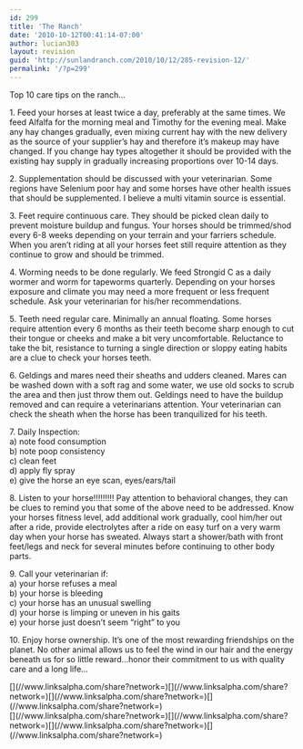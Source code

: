 ```yaml
---
id: 299
title: 'The Ranch'
date: '2010-10-12T00:41:14-07:00'
author: lucian303
layout: revision
guid: 'http://sunlandranch.com/2010/10/12/285-revision-12/'
permalink: '/?p=299'
---
```


Top 10 care tips on the ranch…

1\. Feed your horses at least twice a day, preferably at the same times. We feed Alfalfa for the morning meal and Timothy for the evening meal. Make any hay changes gradually, even mixing current hay with the new delivery as the source of your supplier’s hay and therefore it’s makeup may have changed. If you change hay types altogether it should be provided with the existing hay supply in gradually increasing proportions over 10-14 days.

2\. Supplementation should be discussed with your veterinarian. Some regions have Selenium poor hay and some horses have other health issues that should be supplemented. I believe a multi vitamin source is essential.

3\. Feet require continuous care. They should be picked clean daily to prevent moisture buildup and fungus. Your horses should be trimmed/shod every 6-8 weeks depending on your terrain and your farriers schedule. When you aren’t riding at all your horses feet still require attention as they continue to grow and should be trimmed.

4\. Worming needs to be done regularly. We feed Strongid C as a daily wormer and worm for tapeworms quarterly. Depending on your horses exposure and climate you may need a more frequent or less frequent schedule. Ask your veterinarian for his/her recommendations.

5\. Teeth need regular care. Minimally an annual floating. Some horses require attention every 6 months as their teeth become sharp enough to cut their tongue or cheeks and make a bit very uncomfortable. Reluctance to take the bit, resistance to turning a single direction or sloppy eating habits are a clue to check your horses teeth.

6\. Geldings and mares need their sheaths and udders cleaned. Mares can be washed down with a soft rag and some water, we use old socks to scrub the area and then just throw them out. Geldings need to have the buildup removed and can require a veterinarians attention. Your veterinarian can check the sheath when the horse has been tranquilized for his teeth.

7\. Daily Inspection:  
 a) note food consumption  
 b) note poop consistency  
 c) clean feet  
 d) apply fly spray  
 e) give the horse an eye scan, eyes/ears/tail

8\. Listen to your horse!!!!!!!!! Pay attention to behavioral changes, they can be clues to remind you that some of the above need to be addressed. Know your horses fitness level, add additional work gradually, cool him/her out after a ride, provide electrolytes after a ride on easy turf on a very warm day when your horse has sweated. Always start a shower/bath with front feet/legs and neck for several minutes before continuing to other body parts.

9\. Call your veterinarian if:  
 a) your horse refuses a meal  
 b) your horse is bleeding  
 c) your horse has an unusual swelling  
 d) your horse is limping or uneven in his gaits  
 e) your horse just doesn’t seem “right” to you

10\. Enjoy horse ownership. It’s one of the most rewarding friendships on the planet. No other animal allows us to feel the wind in our hair and the energy beneath us for so little reward…honor their commitment to us with quality care and a long life…

<div class="linksalpha_container linksalpha_app_3" data-counters="1" data-size="regular" data-style="square" data-title="The Ranch" data-url="https://www.sunlandranch.com/?p=299">[](//www.linksalpha.com/share?network=)[](//www.linksalpha.com/share?network=)[](//www.linksalpha.com/share?network=)[](//www.linksalpha.com/share?network=)</div><div class="linksalpha_container linksalpha_app_7" data-position="" data-title="The Ranch" data-url="https://www.sunlandranch.com/?p=299">[](//www.linksalpha.com/share?network=)[](//www.linksalpha.com/share?network=)[](//www.linksalpha.com/share?network=)[](//www.linksalpha.com/share?network=)</div>
